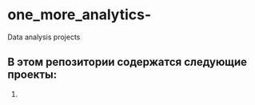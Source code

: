 # one_more_analytics-
Data analysis projects 

## В этом репозитории содержатся следующие проекты:
1. 
